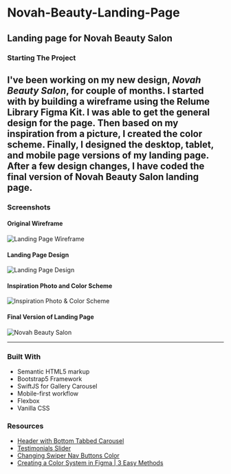 # Novah-Beauty-Landing-Page

## Landing page for Novah Beauty Salon
### Starting The Project
I've been working on my new design, _Novah Beauty Salon_, for couple of months. I started with by building a wireframe using the Relume Library Figma Kit. I was able to get the general design for the page. 
Then based on my inspiration from a picture, I created the color scheme. Finally, I designed the desktop, tablet, and mobile page versions of my landing page. After a few design changes, I have coded the final version of Novah Beauty Salon landing page. 
----
### Screenshots
#### Original Wireframe
![Landing Page Wireframe](./images/Screenshots/NovahWireframe1.png)
#### Landing Page Design
![Landing Page Design](./images/Screenshots/NovahDesktopFigmaDesignDTMsmall.png)

#### Inspiration Photo and Color Scheme
![Inspiration Photo & Color Scheme](./images/Screenshots/NovahColorScheme.png)

#### Final Version of Landing Page
![Novah Beauty Salon](./images/Screenshots/NovahBeautyDesktopLive.png)

----
### Built With
- Semantic HTML5 markup
- Bootstrap5 Framework
- SwiftJS for Gallery Carousel
- Mobile-first  workflow
- Flexbox
- Vanilla CSS

### Resources
- [Header with Bottom Tabbed Carousel](https://www.tutorialrepublic.com/codelab.php?topic=bootstrap&file=carousel-with-tabbed-navigation)
- [Testimonials Slider](https://codingyaar.com/bootstrap-5-testimonial-slider/)
- [Changing Swiper Nav Buttons Color](https://oxygen4fun.supadezign.com/tips/swiperjs-tips-and-good-practice/#arrows)
- [Creating a Color System in Figma | 3 Easy Methods](https://www.youtube.com/watch?v=ZHhFWIq-viQ)

